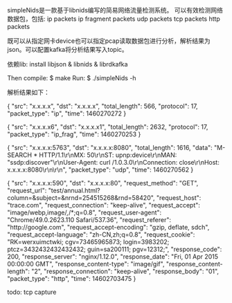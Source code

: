 simpleNids是一款基于libnids编写的简易网络流量检测系统。 
可以有效检测网络数据包，包括: 
ip packets
ip fragment packets
udp packets
tcp packets 
http packets

既可以从指定网卡device也可以指定pcap读取数据包进行分析，解析结果为json。可以配置kafka将分析结果写入topic。

依赖lib:
install libjson & libnids & librdkafka

Then compile:
   $ make
Run:
   $ ./simpleNids -h
   
解析结果如下：

{ "src": "x.x.x.x", "dst": "x.x.x.x", "total_length": 566, "protocol": 17, "packet_type": "ip", "time": 1460270272 }


{ "src": "x.x.x.x6", "dst": "x.x.x.x1", "total_length": 2632, "protocol": 17, "packet_type": "ip_frag", "time": 1460270253 }

{ "src": "x.x.x.x:5763", "dst": "x.x.x.x:8080", "total_length": 1616, "data": "M-SEARCH * HTTP\/1.1\r\nMX: 50\r\nST: upnp:device\r\nMAN: \"ssdp:discover\"\r\nUser-Agent: curl /1.0.3.0\r\nConnection: close\r\nHost: x.x.x.x:8080\r\n\r\n", "packet_type": "udp", "time": 1460270562 }

{ "src": "x.x.x.x:590", "dst": "x.x.x.x:80", "request_method": "GET", "request_url": "test/annual.html?column=&subject=&nrnd=254515268&rnd=58420", "request_host": "trace.com", "request_connection": "keep-alive", "request_accept": "image\/webp,image\/*,*\/*;q=0.8", "request_user-agent": "Chrome\/49.0.2623.110 Safari\/537.36", "request_referer": "http:\/\/google.com", "request_accept-encoding": "gzip, deflate, sdch", "request_accept-language": "zh-CN,zh;q=0.8", "request_cookie": "RK=werxuimctwki; cgv=73465965873; login=3983202; ptcz=3432432432432432; guin=sa200111; pgv=12312;", "response_code": 200, "response_server": "nginx\/1.12.0", "response_date": "Fri, 01 Apr 2015 00:00:00 GMT", "response_content-type": "image\/gif", "response_content-length": "2", "response_connection": "keep-alive", "response_body": "01", "packet_type": "http", "time": 14602703475 }

todo: tcp capture
